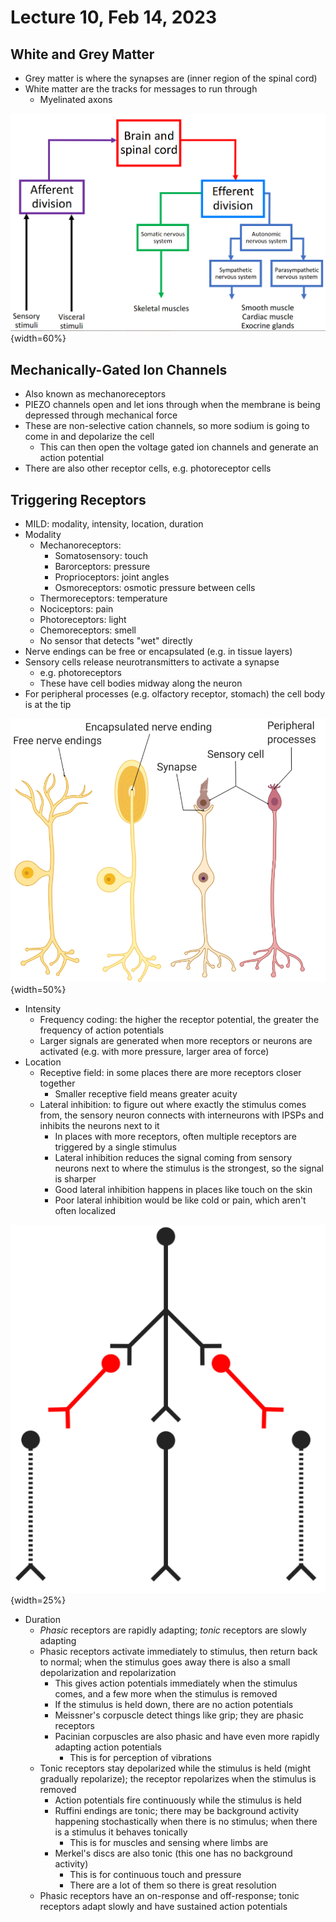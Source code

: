 # Lecture 10, Feb 14, 2023

## White and Grey Matter

* Grey matter is where the synapses are (inner region of the spinal cord)
* White matter are the tracks for messages to run through
	* Myelinated axons

![Strcture of the nervous system](imgs/lec10_1.png){width=60%}

## Mechanically-Gated Ion Channels

* Also known as mechanoreceptors
* PIEZO channels open and let ions through when the membrane is being depressed through mechanical force
* These are non-selective cation channels, so more sodium is going to come in and depolarize the cell
	* This can then open the voltage gated ion channels and generate an action potential
* There are also other receptor cells, e.g. photoreceptor cells

## Triggering Receptors

* MILD: modality, intensity, location, duration
* Modality
	* Mechanoreceptors:
		* Somatosensory: touch
		* Barorceptors: pressure
		* Proprioceptors: joint angles
		* Osmoreceptors: osmotic pressure between cells
	* Thermoreceptors: temperature
	* Nociceptors: pain
	* Photoreceptors: light
	* Chemoreceptors: smell
	* No sensor that detects "wet" directly
* Nerve endings can be free or encapsulated (e.g. in tissue layers)
* Sensory cells release neurotransmitters to activate a synapse
	* e.g. photoreceptors
	* These have cell bodies midway along the neuron
* For peripheral processes (e.g. olfactory receptor, stomach) the cell body is at the tip

![Sensory cells](imgs/lec10_2.png){width=50%}

* Intensity
	* Frequency coding: the higher the receptor potential, the greater the frequency of action potentials
	* Larger signals are generated when more receptors or neurons are activated (e.g. with more pressure, larger area of force)
* Location
	* Receptive field: in some places there are more receptors closer together
		* Smaller receptive field means greater acuity
	* Lateral inhibition: to figure out where exactly the stimulus comes from, the sensory neuron connects with interneurons with IPSPs and inhibits the neurons next to it
		* In places with more receptors, often multiple receptors are triggered by a single stimulus
		* Lateral inhibition reduces the signal coming from sensory neurons next to where the stimulus is the strongest, so the signal is sharper
		* Good lateral inhibition happens in places like touch on the skin
		* Poor lateral inhibition would be like cold or pain, which aren't often localized

![Lateral inhibition; red neurons pictured are IPSPs (inhibitory)](imgs/lec10_3.png){width=25%}

* Duration
	* *Phasic* receptors are rapidly adapting; *tonic* receptors are slowly adapting
	* Phasic receptors activate immediately to stimulus, then return back to normal; when the stimulus goes away there is also a small depolarization and repolarization
		* This gives action potentials immediately when the stimulus comes, and a few more when the stimulus is removed
		* If the stimulus is held down, there are no action potentials
		* Meissner's corpuscle detect things like grip; they are phasic receptors
		* Pacinian corpuscles are also phasic and have even more rapidly adapting action potentials
			* This is for perception of vibrations
	* Tonic receptors stay depolarized while the stimulus is held (might gradually repolarize); the receptor repolarizes when the stimulus is removed
		* Action potentials fire continuously while the stimulus is held
		* Ruffini endings are tonic; there may be background activity happening stochastically when there is no stimulus; when there is a stimulus it behaves tonically
			* This is for muscles and sensing where limbs are
		* Merkel's discs are also tonic (this one has no background activity)
			* This is for continuous touch and pressure
			* There are a lot of them so there is great resolution
	* Phasic receptors have an on-response and off-response; tonic receptors adapt slowly and have sustained action potentials

